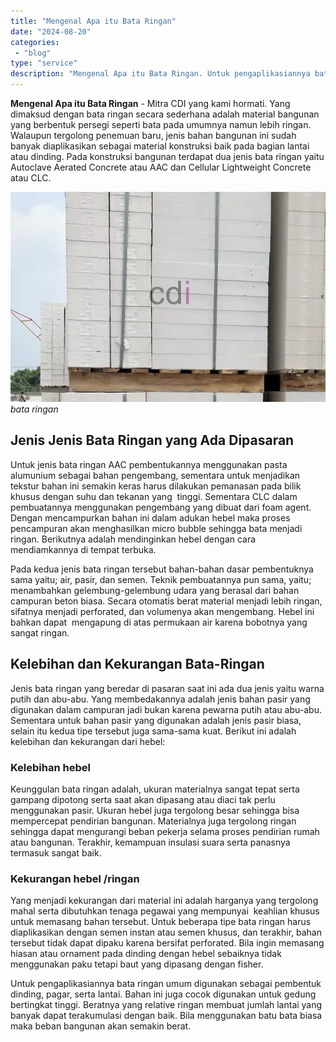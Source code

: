 ```yaml
---
title: "Mengenal Apa itu Bata Ringan"
date: "2024-08-20"
categories:
 - "blog"
type: "service"
description: "Mengenal Apa itu Bata Ringan. Untuk pengaplikasiannya bata ringan umum digunakan sebagai pembentuk dinding, pagar, serta lantai. Bahan ini juga cocok digunak..."
---
```


**Mengenal Apa itu Bata Ringan** - Mitra CDI yang kami hormati. Yang dimaksud dengan bata ringan secara sederhana adalah material bangunan yang berbentuk persegi seperti bata pada umumnya namun lebih ringan. Walaupun tergolong penemuan baru, jenis bahan bangunan ini sudah banyak diaplikasikan sebagai material konstruksi baik pada bagian lantai atau dinding. Pada konstruksi bangunan terdapat dua jenis bata ringan yaitu Autoclave Aerated Concrete atau AAC dan Cellular Lightweight Concrete atau CLC.

![bata hebel /ringan](/images/blog/jual-hebel-2.jpg)
*bata ringan*

 ## Jenis Jenis Bata Ringan yang Ada Dipasaran

Untuk jenis bata ringan AAC pembentukannya menggunakan pasta  alumunium sebagai bahan pengembang, sementara untuk menjadikan tekstur bahan ini semakin keras harus dilakukan pemanasan pada bilik khusus dengan suhu dan tekanan yang  tinggi. Sementara CLC dalam pembuatannya menggunakan pengembang yang dibuat dari foam agent. Dengan mencampurkan bahan ini dalam adukan hebel maka proses pencampuran akan menghasilkan micro bubble sehingga bata menjadi ringan. Berikutnya adalah mendinginkan hebel dengan cara mendiamkannya di tempat terbuka.

Pada kedua jenis bata ringan tersebut bahan-bahan dasar pembentuknya sama yaitu; air, pasir, dan semen. Teknik pembuatannya pun sama, yaitu; menambahkan gelembung-gelembung udara yang berasal dari bahan campuran beton biasa. Secara otomatis berat material menjadi lebih ringan, sifatnya menjadi perforated, dan volumenya akan mengembang. Hebel ini bahkan dapat  mengapung di atas permukaan air karena bobotnya yang sangat ringan.

 ## Kelebihan dan Kekurangan Bata-Ringan

Jenis bata ringan yang beredar di pasaran saat ini ada dua jenis yaitu warna putih dan abu-abu. Yang membedakannya adalah jenis bahan pasir yang digunakan dalam campuran jadi bukan karena pewarna putih atau abu-abu. Sementara untuk bahan pasir yang digunakan adalah jenis pasir biasa, selain itu kedua tipe tersebut juga sama-sama kuat. Berikut ini adalah  kelebihan dan kekurangan dari hebel:

### Kelebihan hebel

Keunggulan bata ringan adalah, ukuran materialnya sangat tepat serta gampang dipotong serta saat akan dipasang atau diaci tak perlu menggunakan pasir. Ukuran hebel juga tergolong besar sehingga bisa mempercepat pendirian bangunan. Materialnya juga tergolong ringan sehingga dapat mengurangi beban pekerja selama proses pendirian rumah atau bangunan. Terakhir, kemampuan insulasi suara serta panasnya termasuk sangat baik.

### Kekurangan hebel /ringan

Yang menjadi kekurangan dari material ini adalah harganya yang tergolong mahal serta dibutuhkan tenaga pegawai yang mempunyai  keahlian khusus untuk memasang bahan tersebut. Untuk beberapa tipe bata ringan harus diaplikasikan dengan semen instan atau semen khusus, dan terakhir, bahan tersebut tidak dapat dipaku karena bersifat perforated. Bila ingin memasang hiasan atau ornament pada dinding dengan hebel sebaiknya tidak menggunakan paku tetapi baut yang dipasang dengan fisher.

> 
Untuk pengaplikasiannya bata ringan umum digunakan sebagai pembentuk dinding, pagar, serta lantai. Bahan ini juga cocok digunakan untuk gedung bertingkat tinggi. Beratnya yang relative ringan membuat jumlah lantai yang banyak dapat terakumulasi dengan baik. Bila menggunakan batu bata biasa maka beban bangunan akan semakin berat.

